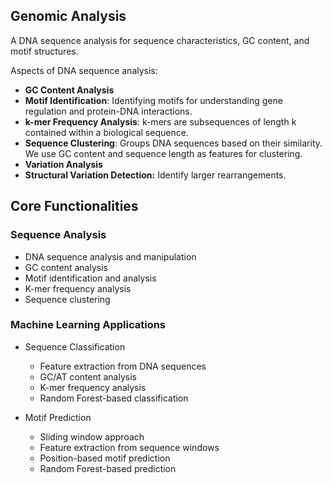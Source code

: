 ## Genomic Analysis 
A DNA sequence analysis for sequence characteristics, GC content, and motif structures.

Aspects of DNA sequence analysis:

- **GC Content Analysis**
- **Motif Identification**: Identifying motifs for understanding gene regulation and protein-DNA interactions.
- **k-mer Frequency Analysis**: k-mers are subsequences of length k contained within a biological sequence.
- **Sequence Clustering**: Groups DNA sequences based on their similarity. We use GC content and sequence length as features for clustering.
- **Variation Analysis** 
- **Structural Variation Detection:** Identify larger rearrangements.

## Core Functionalities
### Sequence Analysis
- DNA sequence analysis and manipulation
- GC content analysis
- Motif identification and analysis
- K-mer frequency analysis
- Sequence clustering

### Machine Learning Applications
- Sequence Classification
  - Feature extraction from DNA sequences
  - GC/AT content analysis
  - K-mer frequency analysis
  - Random Forest-based classification

- Motif Prediction
  - Sliding window approach
  - Feature extraction from sequence windows
  - Position-based motif prediction
  - Random Forest-based prediction
